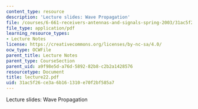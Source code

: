 ```yaml
---
content_type: resource
description: 'Lecture slides: Wave Propagation'
file: /courses/6-661-receivers-antennas-and-signals-spring-2003/31ac5f26ce3a6b161310e70f2bf585a7_lecture22.pdf
file_type: application/pdf
learning_resource_types:
- Lecture Notes
license: https://creativecommons.org/licenses/by-nc-sa/4.0/
ocw_type: OCWFile
parent_title: Lecture Notes
parent_type: CourseSection
parent_uid: a9f98e5d-a76d-5892-82b8-c2b2a1428576
resourcetype: Document
title: lecture22.pdf
uid: 31ac5f26-ce3a-6b16-1310-e70f2bf585a7
---
```

Lecture slides: Wave Propagation